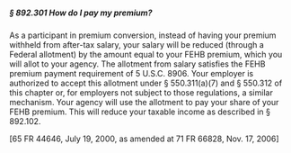 ##### § 892.301 How do I pay my premium? #####

As a participant in premium conversion, instead of having your premium withheld from after-tax salary, your salary will be reduced (through a Federal allotment) by the amount equal to your FEHB premium, which you will allot to your agency. The allotment from salary satisfies the FEHB premium payment requirement of 5 U.S.C. 8906. Your employer is authorized to accept this allotment under § 550.311(a)(7) and § 550.312 of this chapter or, for employers not subject to those regulations, a similar mechanism. Your agency will use the allotment to pay your share of your FEHB premium. This will reduce your taxable income as described in § 892.102.

[65 FR 44646, July 19, 2000, as amended at 71 FR 66828, Nov. 17, 2006]